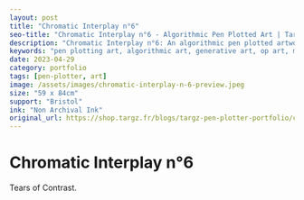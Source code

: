```yaml
---
layout: post
title: "Chromatic Interplay n°6"
seo-title: "Chromatic Interplay n°6 - Algorithmic Pen Plotted Art | Targz"
description: "Chromatic Interplay n°6: An algorithmic pen plotted artwork featuring geometric patterns. 59 x 84cm non archival ink on Bristol paper."
keywords: "pen plotting art, algorithmic art, generative art, op art, mathematical art, geometric patterns, bristol paper, precision plotting"
date: 2023-04-29
category: portfolio
tags: [pen-plotter, art]
image: /assets/images/chromatic-interplay-n-6-preview.jpeg
size: "59 x 84cm"
support: "Bristol"
ink: "Non Archival Ink"
original_url: https://shop.targz.fr/blogs/targz-pen-plotter-portfolio/chromatic-interplay-n-6
---
```


# Chromatic Interplay n°6

Tears of Contrast.

